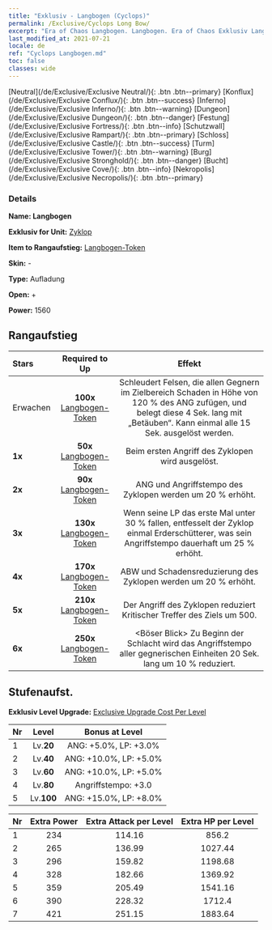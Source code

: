 ```yaml
---
title: "Exklusiv - Langbogen (Cyclops)"
permalink: /Exclusive/Cyclops Long Bow/
excerpt: "Era of Chaos Langbogen. Langbogen. Era of Chaos Exklusiv Langbogen. Zyklop Exklusiv."
last_modified_at: 2021-07-21
locale: de
ref: "Cyclops Langbogen.md"
toc: false
classes: wide
---
```

 [Neutral](/de/Exclusive/Exclusive Neutral/){: .btn .btn--primary} [Konflux](/de/Exclusive/Exclusive Conflux/){: .btn .btn--success} [Inferno](/de/Exclusive/Exclusive Inferno/){: .btn .btn--warning} [Dungeon](/de/Exclusive/Exclusive Dungeon/){: .btn .btn--danger} [Festung](/de/Exclusive/Exclusive Fortress/){: .btn .btn--info} [Schutzwall](/de/Exclusive/Exclusive Rampart/){: .btn .btn--primary} [Schloss](/de/Exclusive/Exclusive Castle/){: .btn .btn--success} [Turm](/de/Exclusive/Exclusive Tower/){: .btn .btn--warning} [Burg](/de/Exclusive/Exclusive Stronghold/){: .btn .btn--danger} [Bucht](/de/Exclusive/Exclusive Cove/){: .btn .btn--info} [Nekropolis](/de/Exclusive/Exclusive Necropolis/){: .btn .btn--primary} 

### Details
 **Name: Langbogen** 

 **Exklusiv for Unit:** [Zyklop](/de/units/Cyclops/) 

 **Item to Rangaufstieg:** [Langbogen-Token](/ItemsDE/con_914/)

 **Skin:** -

 **Type:** Aufladung

 **Open:** +

 **Power:** 1560

## Rangaufstieg

  |     Stars    |  Required to Up | Effekt |
  |:-------------|:---------------:|:---------------:|
  |  Erwachen  | **100x** [Langbogen-Token](/ItemsDE/con_914/) | <Felswurf> Schleudert Felsen, die allen Gegnern im Zielbereich Schaden in Höhe von 120 % des ANG zufügen, und belegt diese 4 Sek. lang mit „Betäuben“. Kann einmal alle 15 Sek. ausgelöst werden. |
  | **1x** <i class="fas fa-star"/> | **50x** [Langbogen-Token](/ItemsDE/con_914/) | Beim ersten Angriff des Zyklopen wird <Felswurf> ausgelöst. |
  | **2x** <i class="fas fa-star"/> | **90x** [Langbogen-Token](/ItemsDE/con_914/) | ANG und Angriffstempo des Zyklopen werden um 20 % erhöht. |
  | **3x** <i class="fas fa-star"/> | **130x** [Langbogen-Token](/ItemsDE/con_914/) | Wenn seine LP das erste Mal unter 30 % fallen, entfesselt der Zyklop einmal Erderschütterer, was sein Angriffstempo dauerhaft um 25 % erhöht. |
  | **4x** <i class="fas fa-star"/> | **170x** [Langbogen-Token](/ItemsDE/con_914/) | ABW und Schadensreduzierung des Zyklopen werden um 20 % erhöht. |
  | **5x** <i class="fas fa-star"/> | **210x** [Langbogen-Token](/ItemsDE/con_914/) | Der Angriff des Zyklopen reduziert Kritischer Treffer des Ziels um 500. |
  | **6x** <i class="fas fa-star"/> | **250x** [Langbogen-Token](/ItemsDE/con_914/) | <Böser Blick> Zu Beginn der Schlacht wird das Angriffstempo aller gegnerischen Einheiten 20 Sek. lang um 10 % reduziert. |


## Stufenaufst.
 **Exklusiv Level Upgrade:** [Exclusive Upgrade Cost Per Level](/Exclusive/ExclusiveUpgradeCostPerLevel/)

  |  Nr  |   Level  | Bonus at Level |
  |:-----|:--------:|:--------------:|
  | 1 | Lv.**20** | ANG: +5.0%, LP: +3.0% |
  | 2 | Lv.**40** | ANG: +10.0%, LP: +5.0% |
  | 3 | Lv.**60** | ANG: +10.0%, LP: +5.0% |
  | 4 | Lv.**80** | Angriffstempo: +3.0 |
  | 5 | Lv.**100** | ANG: +15.0%, LP: +8.0% |


  |  Nr  |  Extra Power | Extra Attack per Level | Extra HP per Level |
  |:-----|:--------:|:--------:|:--------:|
  | 1 | 234 | 114.16 | 856.2 |
  | 2 | 265 | 136.99 | 1027.44 |
  | 3 | 296 | 159.82 | 1198.68 |
  | 4 | 328 | 182.66 | 1369.92 |
  | 5 | 359 | 205.49 | 1541.16 |
  | 6 | 390 | 228.32 | 1712.4 |
  | 7 | 421 | 251.15 | 1883.64 |


